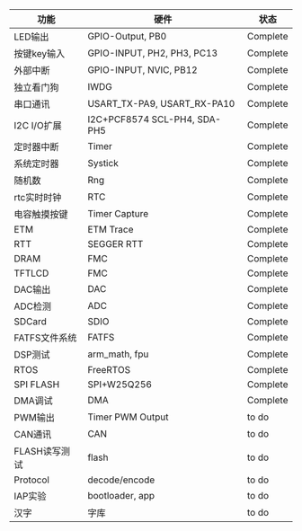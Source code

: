
| 功能 | 硬件 | 状态 |
| -- | -- | -- |
| LED输出 | GPIO-Output, PB0 | Complete |
| 按键key输入 | GPIO-INPUT, PH2, PH3, PC13 | Complete |
| 外部中断 | GPIO-INPUT, NVIC, PB12 | Complete |
| 独立看门狗 | IWDG | Complete |
| 串口通讯 | USART_TX-PA9, USART_RX-PA10 | Complete |
| I2C I/O扩展 | I2C+PCF8574 SCL-PH4, SDA-PH5 | Complete |
| 定时器中断 | Timer | Complete |
| 系统定时器 | Systick | Complete |
| 随机数 | Rng | Complete |
| rtc实时时钟 | RTC | Complete |
| 电容触摸按键 | Timer Capture | Complete |
| ETM | ETM Trace | Complete |
| RTT | SEGGER RTT | Complete |
| DRAM | FMC | Complete |
| TFTLCD | FMC | Complete |
| DAC输出 | DAC | Complete |
| ADC检测 | ADC | Complete |
| SDCard | SDIO | Complete |
| FATFS文件系统 | FATFS | Complete |
| DSP测试 | arm_math, fpu | Complete | 
| RTOS | FreeRTOS | Complete |
| SPI FLASH | SPI+W25Q256 | Complete |
| DMA调试 | DMA | Complete |
| PWM输出 | Timer PWM Output | to do |
| CAN通讯 | CAN | to do |
| FLASH读写测试 | flash | to do |
| Protocol | decode/encode | to do |
| IAP实验 | bootloader, app | to do |
| 汉字 | 字库 | to do |
